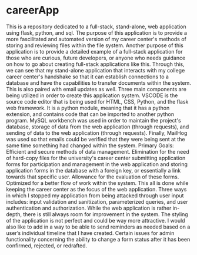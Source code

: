# careerApp
This is a repository dedicated to a full-stack, stand-alone, web application using flask, python, and sql.
The purpose of this application is to provide a more fascilitated and automated version of my career center's methods of storing and reviewing files within the file system.
Another purpose of this application is to provide a detailed example of a full-stack application for those who are curious, future developers, or anyone who needs guidance on how to go about creating full-stack applications like this.
Through this, we can see that my stand-alone application that interacts with my college career center's handshake so that it can establish connections to a database and have the capabilities to transfer documents within the system. This is also paired with email updates as well. 
Three main components are being utilized in order to create this application system. VSCODE is the source code editor that is being used for HTML, CSS, Python, and the flask web framework. It is a python module, meaning that it has a python extension, and contains code that can be imported to another python program. MySQL workbench was used in order to maintain the project's database, storage of data from the web application (through requests), and sending of data to the web application (through requests). Finally, MailHog was used so that emails could be verified that they were being sent at the same time something had changed within the system.
Primary Goals: Efficient and secure methods of data management. Elimination for the need of hard-copy files for the university's career center submitting application forms for participation and management in the web application and storing application forms in the database with a foreign key, or essentially a link towards that specific user. Allowance for the evaluation of these forms. Optimized for a better flow of work within the system. This all is done while keeping the career center as the focus of the web application.
Three ways in which I stopped my application from being attacked through user input includes: input validation and sanitization, parameterized queries, and user authentication and authorization.
While the web application is rather in-depth, there is still always room for improvement in the system. The styling of the application is not perfect and could be way more attractive. I would also like to add in a way to be able to send reminders as needed based on a user’s individual timeline that I have created.
Certain issues for admin functionality concerning the ability to change a form status after it has been confirmed, rejected, or redrafted.
